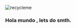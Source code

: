 ![recycleme](http://icons.iconarchive.com/icons/skuzigraphic/recycling/256/recycle-2-icon.png)

### Hola mundo , lets do smth.
